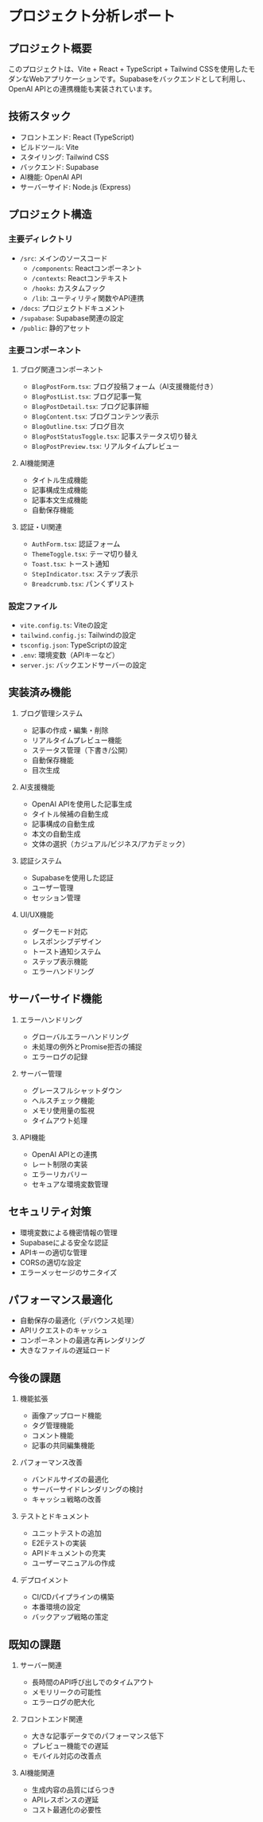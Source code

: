 # プロジェクト分析レポート

## プロジェクト概要
このプロジェクトは、Vite + React + TypeScript + Tailwind CSSを使用したモダンなWebアプリケーションです。Supabaseをバックエンドとして利用し、OpenAI APIとの連携機能も実装されています。

## 技術スタック
- フロントエンド: React (TypeScript)
- ビルドツール: Vite
- スタイリング: Tailwind CSS
- バックエンド: Supabase
- AI機能: OpenAI API
- サーバーサイド: Node.js (Express)

## プロジェクト構造

### 主要ディレクトリ
- `/src`: メインのソースコード
  - `/components`: Reactコンポーネント
  - `/contexts`: Reactコンテキスト
  - `/hooks`: カスタムフック
  - `/lib`: ユーティリティ関数やAPI連携
- `/docs`: プロジェクトドキュメント
- `/supabase`: Supabase関連の設定
- `/public`: 静的アセット

### 主要コンポーネント
1. ブログ関連コンポーネント
   - `BlogPostForm.tsx`: ブログ投稿フォーム（AI支援機能付き）
   - `BlogPostList.tsx`: ブログ記事一覧
   - `BlogPostDetail.tsx`: ブログ記事詳細
   - `BlogContent.tsx`: ブログコンテンツ表示
   - `BlogOutline.tsx`: ブログ目次
   - `BlogPostStatusToggle.tsx`: 記事ステータス切り替え
   - `BlogPostPreview.tsx`: リアルタイムプレビュー

2. AI機能関連
   - タイトル生成機能
   - 記事構成生成機能
   - 記事本文生成機能
   - 自動保存機能

3. 認証・UI関連
   - `AuthForm.tsx`: 認証フォーム
   - `ThemeToggle.tsx`: テーマ切り替え
   - `Toast.tsx`: トースト通知
   - `StepIndicator.tsx`: ステップ表示
   - `Breadcrumb.tsx`: パンくずリスト

### 設定ファイル
- `vite.config.ts`: Viteの設定
- `tailwind.config.js`: Tailwindの設定
- `tsconfig.json`: TypeScriptの設定
- `.env`: 環境変数（APIキーなど）
- `server.js`: バックエンドサーバーの設定

## 実装済み機能
1. ブログ管理システム
   - 記事の作成・編集・削除
   - リアルタイムプレビュー機能
   - ステータス管理（下書き/公開）
   - 自動保存機能
   - 目次生成

2. AI支援機能
   - OpenAI APIを使用した記事生成
   - タイトル候補の自動生成
   - 記事構成の自動生成
   - 本文の自動生成
   - 文体の選択（カジュアル/ビジネス/アカデミック）

3. 認証システム
   - Supabaseを使用した認証
   - ユーザー管理
   - セッション管理

4. UI/UX機能
   - ダークモード対応
   - レスポンシブデザイン
   - トースト通知システム
   - ステップ表示機能
   - エラーハンドリング

## サーバーサイド機能
1. エラーハンドリング
   - グローバルエラーハンドリング
   - 未処理の例外とPromise拒否の捕捉
   - エラーログの記録

2. サーバー管理
   - グレースフルシャットダウン
   - ヘルスチェック機能
   - メモリ使用量の監視
   - タイムアウト処理

3. API機能
   - OpenAI APIとの連携
   - レート制限の実装
   - エラーリカバリー
   - セキュアな環境変数管理

## セキュリティ対策
- 環境変数による機密情報の管理
- Supabaseによる安全な認証
- APIキーの適切な管理
- CORSの適切な設定
- エラーメッセージのサニタイズ

## パフォーマンス最適化
- 自動保存の最適化（デバウンス処理）
- APIリクエストのキャッシュ
- コンポーネントの最適な再レンダリング
- 大きなファイルの遅延ロード

## 今後の課題
1. 機能拡張
   - 画像アップロード機能
   - タグ管理機能
   - コメント機能
   - 記事の共同編集機能

2. パフォーマンス改善
   - バンドルサイズの最適化
   - サーバーサイドレンダリングの検討
   - キャッシュ戦略の改善

3. テストとドキュメント
   - ユニットテストの追加
   - E2Eテストの実装
   - APIドキュメントの充実
   - ユーザーマニュアルの作成

4. デプロイメント
   - CI/CDパイプラインの構築
   - 本番環境の設定
   - バックアップ戦略の策定

## 既知の課題
1. サーバー関連
   - 長時間のAPI呼び出しでのタイムアウト
   - メモリリークの可能性
   - エラーログの肥大化

2. フロントエンド関連
   - 大きな記事データでのパフォーマンス低下
   - プレビュー機能での遅延
   - モバイル対応の改善点

3. AI機能関連
   - 生成内容の品質にばらつき
   - APIレスポンスの遅延
   - コスト最適化の必要性 
